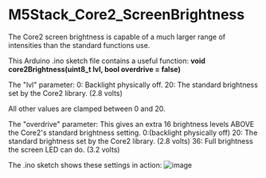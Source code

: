
# M5Stack_Core2_ScreenBrightness
The Core2 screen brightness is capable of a much larger range of intensities than the standard functions use.

This Arduino .ino sketch file contains a useful function: **void core2Brightness(uint8_t lvl, bool overdrive = false)**

The "lvl" parameter:
0: Backlight physically off.
20: The standard brightness set by the Core2 library. (2.8 volts)

All other values are clamped between 0 and 20.


The "overdrive" parameter:
This gives an extra 16 brightness levels ABOVE the Core2's standard brightness setting.
0:(backlight physically off)
20: The standard brightness set by the Core2 library. (2.8 volts)
36: Full brightness the screen LED can do. (3.2 volts)

The .ino sketch shows these settings in action:
![image](https://user-images.githubusercontent.com/1586332/128866190-4e3f69bd-8aa7-40ec-92f7-ed0894d540bc.png)
